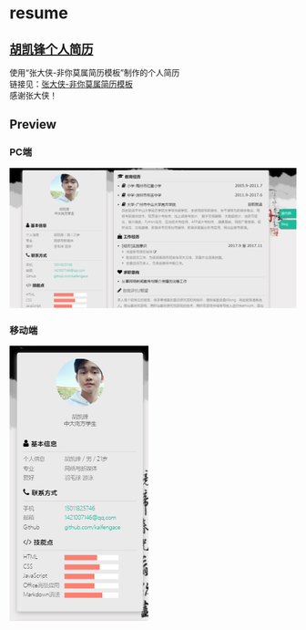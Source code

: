 # resume  
## [胡凯锋个人简历](http://eugenie.gitee.io/huang_xiaoyi__a_resume/)
使用“张大侠-非你莫属简历模板”制作的个人简历  
链接见：[张大侠-非你莫属简历模板](https://gitee.com/itsay/resume)  
感谢张大侠！

## Preview

### PC端
![](assets/images/pc.png)

### 移动端
![](assets/images/ip.png)